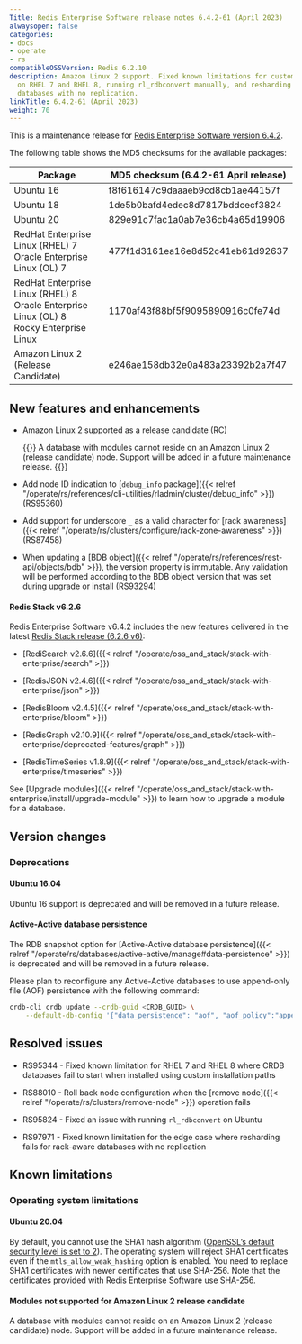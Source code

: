 ```yaml
---
Title: Redis Enterprise Software release notes 6.4.2-61 (April 2023)
alwaysopen: false
categories:
- docs
- operate
- rs
compatibleOSSVersion: Redis 6.2.10
description: Amazon Linux 2 support. Fixed known limitations for custom installation
  on RHEL 7 and RHEL 8, running rl_rdbconvert manually, and resharding rack-aware
  databases with no replication.
linkTitle: 6.4.2-61 (April 2023)
weight: 70
---
```


This is a maintenance release for ​[​Redis Enterprise Software version 6.4.2](https://redis.com/redis-enterprise-software/download-center/software/).

The following table shows the MD5 checksums for the available packages:

| Package | MD5 checksum (6.4.2-61 April release) |
|---------|---------------------------------------|
| Ubuntu 16 | f8f616147c9daaaeb9cd8cb1ae44157f |
| Ubuntu 18 | 1de5b0bafd4edec8d7817bddcecf3824 |
| Ubuntu 20 | 829e91c7fac1a0ab7e36cb4a65d19906 |
| RedHat Enterprise Linux (RHEL) 7<br/>Oracle Enterprise Linux (OL) 7 | 477f1d3161ea16e8d52c41eb61d92637 |
| RedHat Enterprise Linux (RHEL) 8<br/>Oracle Enterprise Linux (OL) 8 <br/>Rocky Enterprise Linux | 1170af43f88bf5f9095890916c0fe74d |
| Amazon Linux 2 (Release Candidate) | e246ae158db32e0a483a23392b2a7f47 |

## New features and enhancements

- Amazon Linux 2 supported as a release candidate (RC)

    {{<note>}}
A database with modules cannot reside on an Amazon Linux 2 (release candidate) node. Support will be added in a future maintenance release.
    {{</note>}}

- Add node ID indication to [`debug_info` package]({{< relref "/operate/rs/references/cli-utilities/rladmin/cluster/debug_info" >}}) (RS95360)

- Add support for underscore `_` as a valid character for [rack awareness]({{< relref "/operate/rs/clusters/configure/rack-zone-awareness" >}}) (RS87458)

- When updating a [BDB object]({{< relref "/operate/rs/references/rest-api/objects/bdb" >}}), the version property is immutable. Any validation will be performed according to the BDB object version that was set during upgrade or install (RS93294)

#### Redis Stack v6.2.6

Redis Enterprise Software v6.4.2 includes the new features delivered in the latest [Redis Stack release (6.2.6 v6)](https://redis.com/blog/introducing-redis-stack-6-2-6-and-7-0-6/):

- [RediSearch v2.6.6]({{< relref "/operate/oss_and_stack/stack-with-enterprise/search" >}})

- [RedisJSON v2.4.6]({{< relref "/operate/oss_and_stack/stack-with-enterprise/json" >}})

- [RedisBloom v2.4.5]({{< relref "/operate/oss_and_stack/stack-with-enterprise/bloom" >}})

- [RedisGraph v2.10.9]({{< relref "/operate/oss_and_stack/stack-with-enterprise/deprecated-features/graph" >}})

- [RedisTimeSeries v1.8.9]({{< relref "/operate/oss_and_stack/stack-with-enterprise/timeseries" >}})

See [Upgrade modules]({{< relref "/operate/oss_and_stack/stack-with-enterprise/install/upgrade-module" >}}) to learn how to upgrade a module for a database.

## Version changes

### Deprecations

#### Ubuntu 16.04

Ubuntu 16 support is deprecated and will be removed in a future release.

#### Active-Active database persistence

The RDB snapshot option for [Active-Active database persistence]({{< relref "/operate/rs/databases/active-active/manage#data-persistence" >}}) is deprecated and will be removed in a future release.

Please plan to reconfigure any Active-Active databases to use append-only file (AOF) persistence with the following command:

```sh
crdb-cli crdb update --crdb-guid <CRDB_GUID> \
    --default-db-config '{"data_persistence": "aof", "aof_policy":"appendfsync-every-sec"}'
```

## Resolved issues

- RS95344 - Fixed known limitation for RHEL 7 and RHEL 8 where CRDB databases fail to start when installed using custom installation paths

- RS88010 - Roll back node configuration when the [remove node]({{< relref "/operate/rs/clusters/remove-node" >}}) operation fails

- RS95824 - Fixed an issue with running `rl_rdbconvert` on Ubuntu

- RS97971 - Fixed known limitation for the edge case where resharding fails for rack-aware databases with no replication

## Known limitations

### Operating system limitations

#### Ubuntu 20.04

By default, you cannot use the SHA1 hash algorithm ([OpenSSL’s default security level is set to 2](https://manpages.ubuntu.com/manpages/focal/man3/SSL_CTX_set_security_level.3ssl.html#notes)). The operating system will reject SHA1 certificates even if the `mtls_allow_weak_hashing` option is enabled. You need to replace SHA1 certificates with newer certificates that use SHA-256. Note that the certificates provided with Redis Enterprise Software use SHA-256.

#### Modules not supported for Amazon Linux 2 release candidate

A database with modules cannot reside on an Amazon Linux 2 (release candidate) node. Support will be added in a future maintenance release.
